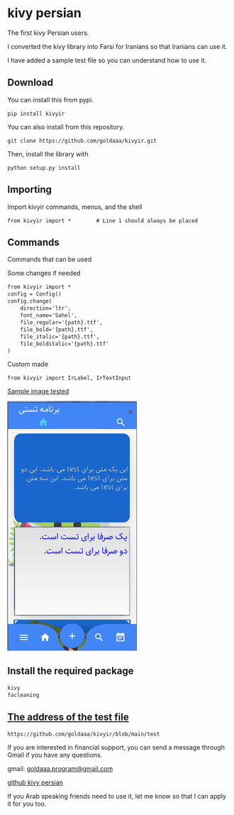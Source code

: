 # kivy persian

The first kivy Persian users.

I converted the kivy library into Farsi for Iranians so that Iranians can use it.

I have added a sample test file so you can understand how to use it.

Download
--------
You can install this from pypi.

    pip install kivyir
    
You can also install from this repository.

    git clone https://github.com/goldaaa/kivyir.git

Then, install the library with

    python setup.py install


Importing
---------

Import kivyir commands, menus, and the shell

    from kivyir import *        # Line 1 should always be placed


Commands
--------

Commands that can be used
    
Some changes if needed

    from kivyir import *
    config = Config()
    config.change(
        direction='ltr',
        font_name='Sahel',
        file_regular='{path}.ttf',
        file_bold='{path}.ttf',
        file_italic='{path}.ttf',
        file_bolditalic='{path}.ttf'
    )

Custom made

    from kivyir import IrLabel, IrTextInput

[Sample image tested](https://github.com/goldaaa/kivyir/blob/main/test/sampel_test.png)

![](https://github.com/goldaaa/kivyir/blob/main/test/sampel_test.png)


Install the required package
--------
    kivy
    facleaning


[The address of the test file](https://github.com/goldaaa/kivyir/blob/main/test)
--------
    https://github.com/goldaaa/kivyir/blob/main/test



If you are interested in financial support, you can send a message through Gmail if you have any questions.

gmail: goldaaa.program@gmail.com

[github kivy persian](https://github.com/goldaaa/kivyir)

If you Arab speaking friends need to use it, let me know so that I can apply it for you too.
